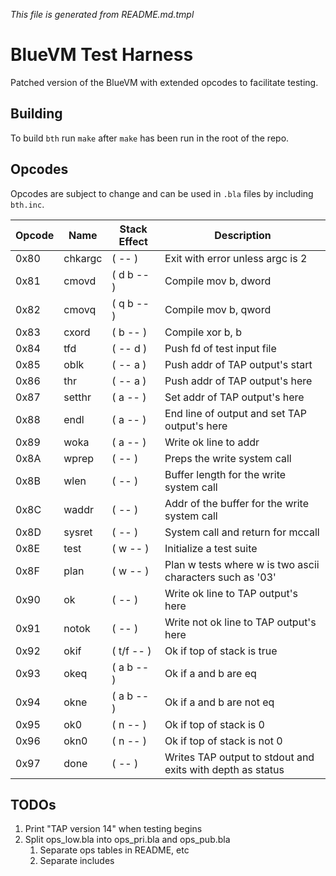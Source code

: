 _This file is generated from README.md.tmpl_

# BlueVM Test Harness

Patched version of the BlueVM with extended opcodes to facilitate testing.

## Building

To build `bth` run `make` after `make` has been run in the root of the repo.

## Opcodes

Opcodes are subject to change and can be used in `.bla` files by including `bth.inc`.

| Opcode | Name | Stack Effect | Description |
|----|----|----|----|
| 0x80 | chkargc | ( -- ) | Exit with error unless argc is 2 |
| 0x81 | cmovd | ( d b -- ) | Compile mov b, dword |
| 0x82 | cmovq | ( q b -- ) | Compile mov b, qword |
| 0x83 | cxord | ( b -- ) | Compile xor b, b |
| 0x84 | tfd | ( -- d ) | Push fd of test input file |
| 0x85 | oblk | ( -- a ) | Push addr of TAP output's start |
| 0x86 | thr | ( -- a ) | Push addr of TAP output's here |
| 0x87 | setthr | ( a -- ) | Set addr of TAP output's here |
| 0x88 | endl | ( a -- ) | End line of output and set TAP output's here |
| 0x89 | woka | ( a -- ) | Write ok line to addr |
| 0x8A | wprep | ( -- ) | Preps the write system call |
| 0x8B | wlen | ( -- ) | Buffer length for the write system call |
| 0x8C | waddr | ( -- ) | Addr of the buffer for the write system call |
| 0x8D | sysret | ( -- ) | System call and return for mccall |
| 0x8E | test | ( w -- ) | Initialize a test suite |
| 0x8F | plan | ( w -- ) | Plan w tests where w is two ascii characters such as '03' |
| 0x90 | ok | ( -- ) | Write ok line to TAP output's here |
| 0x91 | notok | ( -- ) | Write not ok line to TAP output's here |
| 0x92 | okif | ( t/f -- ) | Ok if top of stack is true |
| 0x93 | okeq | ( a b -- ) | Ok if a and b are eq |
| 0x94 | okne | ( a b -- ) | Ok if a and b are not eq |
| 0x95 | ok0 | ( n -- ) | Ok if top of stack is 0 |
| 0x96 | okn0 | ( n -- ) | Ok if top of stack is not 0 |
| 0x97 | done | ( -- ) | Writes TAP output to stdout and exits with depth as status |

## TODOs

1. Print "TAP version 14" when testing begins
1. Split ops_low.bla into ops_pri.bla and ops_pub.bla
   1. Separate ops tables in README, etc
   1. Separate includes
